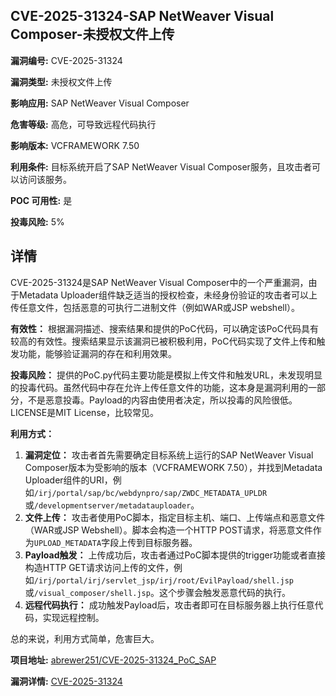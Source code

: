 ## CVE-2025-31324-SAP NetWeaver Visual Composer-未授权文件上传

**漏洞编号:** CVE-2025-31324

**漏洞类型:** 未授权文件上传

**影响应用:** SAP NetWeaver Visual Composer

**危害等级:** 高危，可导致远程代码执行

**影响版本:** VCFRAMEWORK 7.50

**利用条件:** 目标系统开启了SAP NetWeaver Visual Composer服务，且攻击者可以访问该服务。

**POC 可用性:** 是

**投毒风险:** 5%

## 详情

CVE-2025-31324是SAP NetWeaver Visual Composer中的一个严重漏洞，由于Metadata Uploader组件缺乏适当的授权检查，未经身份验证的攻击者可以上传任意文件，包括恶意的可执行二进制文件（例如WAR或JSP webshell）。

**有效性：** 根据漏洞描述、搜索结果和提供的PoC代码，可以确定该PoC代码具有较高的有效性。搜索结果显示该漏洞已被积极利用，PoC代码实现了文件上传和触发功能，能够验证漏洞的存在和利用效果。

**投毒风险：** 提供的PoC.py代码主要功能是模拟上传文件和触发URL，未发现明显的投毒代码。虽然代码中存在允许上传任意文件的功能，这本身是漏洞利用的一部分，不是恶意投毒。Payload的内容由使用者决定，所以投毒的风险很低。LICENSE是MIT License，比较常见。

**利用方式：**
1.  **漏洞定位：** 攻击者首先需要确定目标系统上运行的SAP NetWeaver Visual Composer版本为受影响的版本（VCFRAMEWORK 7.50），并找到Metadata Uploader组件的URI，例如`/irj/portal/sap/bc/webdynpro/sap/ZWDC_METADATA_UPLDR`或`/developmentserver/metadatauploader`。
2.  **文件上传：** 攻击者使用PoC脚本，指定目标主机、端口、上传端点和恶意文件（WAR或JSP Webshell）。脚本会构造一个HTTP POST请求，将恶意文件作为`UPLOAD_METADATA`字段上传到目标服务器。
3.  **Payload触发：** 上传成功后，攻击者通过PoC脚本提供的trigger功能或者直接构造HTTP GET请求访问上传的文件，例如`/irj/portal/irj/servlet_jsp/irj/root/EvilPayload/shell.jsp`或`/visual_composer/shell.jsp`。这个步骤会触发恶意代码的执行。
4.  **远程代码执行：** 成功触发Payload后，攻击者即可在目标服务器上执行任意代码，实现远程控制。

总的来说，利用方式简单，危害巨大。

**项目地址:** [abrewer251/CVE-2025-31324_PoC_SAP](https://github.com/abrewer251/CVE-2025-31324_PoC_SAP)

**漏洞详情:** [CVE-2025-31324](https://nvd.nist.gov/vuln/detail/CVE-2025-31324)